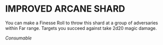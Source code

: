 # IMPROVED ARCANE SHARD

You can make a Finesse Roll to throw this shard at a group of adversaries within Far range. Targets you succeed against take 2d20 magic damage.

*Consumable*

